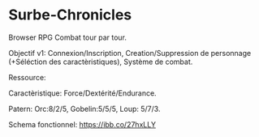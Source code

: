 # Surbe-Chronicles
Browser RPG
Combat tour par tour.

Objectif v1:
Connexion/Inscription,
Creation/Suppression de personnage (+Séléction des caractèristiques),
Système de combat.

Ressource:

Caractèristique: Force/Dextérité/Endurance.

Patern:
Orc:8/2/5,
Gobelin:5/5/5,
Loup: 5/7/3.

Schema fonctionnel: https://ibb.co/27hxLLY
